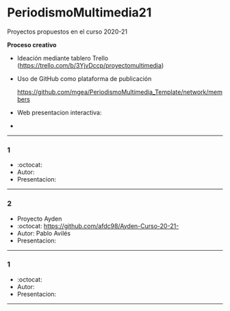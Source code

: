 # PeriodismoMultimedia21

Proyectos propuestos en el curso 2020-21 



**Proceso creativo**

- Ideación mediante tablero Trello (https://trello.com/b/3YjvDccp/proyectomultimedia) 

- Uso de GitHub como plataforma de publicación

  https://github.com/mgea/PeriodismoMultimedia_Template/network/members

- Web presentacion interactiva:
- 


----


### 1  

* :octocat: 
* Autor: 
* Presentacion: 

---

### 2  

* Proyecto Ayden 
* :octocat: https://github.com/afdc98/Ayden-Curso-20-21-
* Autor: Pablo Avilés
* Presentacion: 

---


### 1  

* :octocat: 
* Autor: 
* Presentacion: 

---


